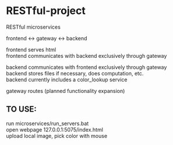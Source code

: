 
# RESTful-project
RESTful microservices

frontend <-> gateway <-> backend

frontend serves html</br>
frontend communicates with backend exclusively through gateway

backend communicates with frontend exclusively through gateway</br>
backend stores files if necessary, does computation, etc.</br>
backend currently includes a color_lookup service

gateway routes (planned functionality expansion)

## TO USE:
run microservices/run_servers.bat</br>
open webpage 127.0.0.1:5075/index.html</br>
upload local image, pick color with mouse</br>
